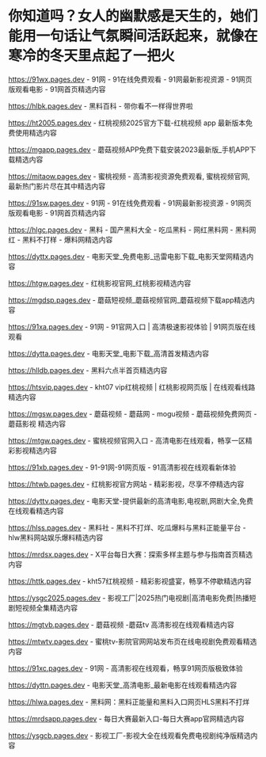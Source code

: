 # 你知道吗？女人的幽默感是天生的，她们能用一句话让气氛瞬间活跃起来，就像在寒冷的冬天里点起了一把火

https://91wx.pages.dev - 91网 - 91在线免费观看 - 91网最新影视资源 - 91网页版观看电影 - 91网首页精选内容

https://hlbk.pages.dev - 黑料百科 - 带你看不一样得世界啦

https://ht2005.pages.dev - 红桃视频2025官方下载-红桃视频 app 最新版本免费使用精选内容

https://mgapp.pages.dev - 蘑菇视频APP免费下载安装2023最新版_手机APP下载精选内容

https://mitaow.pages.dev - 蜜桃视频 - 高清影视资源免费观看, 蜜桃视频官网, 最新热门影片尽在其中精选内容

https://91sw.pages.dev - 91网 - 91在线免费观看 - 91网最新影视资源 - 91网页版观看电影 - 91网首页精选内容

https://hlgc.pages.dev - 黑料 - 国产黑料大全 - 吃瓜黑料 - 网红黑料网 - 黑料网红 - 黑料不打样 - 爆料网精选内容

https://dyttx.pages.dev - 电影天堂_免费电影_迅雷电影下载_电影天堂网精选内容

https://htgw.pages.dev - 红桃影视官网_红桃影视精选内容

https://mgdsp.pages.dev - 蘑菇短视频_蘑菇视频官网_蘑菇视频下载app精选内容

https://91xa.pages.dev - 91网 - 91官网入口 | 高清极速影视体验 | 91网页版在线观看

https://dytta.pages.dev - 电影天堂_电影下载_高清首发精选内容

https://hlldb.pages.dev - 黑料六点半首页精选内容

https://htsvip.pages.dev - kht07 vip红桃视频 | 红桃影视网页版 | 在线观看线路精选内容

https://mgsw.pages.dev - 蘑菇视频 - 蘑菇网 - mogu视频 - 蘑菇视频免费网页 - 蘑菇影视 精选内容

https://mtgw.pages.dev - 蜜桃视频官网入口 - 高清电影在线观看，畅享一区精彩影视精选内容

https://91xb.pages.dev - 91-91网-91网页版 - 91高清影视在线观看新体验

https://htwb.pages.dev - 红桃影视官方网站 - 精彩影视，尽享不停精选内容

https://dyttv.pages.dev - 电影天堂-提供最新的高清电影,电视剧,网剧大全,免费在线观看精选内容

https://hlss.pages.dev - 黑料社 - 黑料不打烊、吃瓜爆料与黑料正能量平台 - hlw黑料网站娱乐爆料精选内容

https://mrdsx.pages.dev - X平台每日大赛：探索多样主题与参与指南首页精选内容

https://httk.pages.dev - kht57红桃视频 - 精彩影视盛宴，畅享不停歇精选内容

https://ysgc2025.pages.dev - 影视工厂|2025热门电视剧|高清电影免费|热播短剧短视频全集精选内容

https://mgtvb.pages.dev - 蘑菇视频 -蘑菇tv 高清影视在线观看精选内容

https://mtwtv.pages.dev - 蜜桃tv-影院官网网站发布页在线电视剧免费观看精选内容

https://91xc.pages.dev - 91网 - 高清影视在线观看，畅享91网页版极致体验

https://dyttn.pages.dev - 电影天堂_高清电影_最新电影在线观看精选内容

https://hlwa.pages.dev - 黑料网：黑料正能量和黑料入口网页HLS黑料不打烊

https://mrdsapp.pages.dev - 每日大赛最新入口-每日大赛app官网精选内容

https://ysgcb.pages.dev - 影视工厂-影视大全在线观看免费电视剧纯净版精选内容
